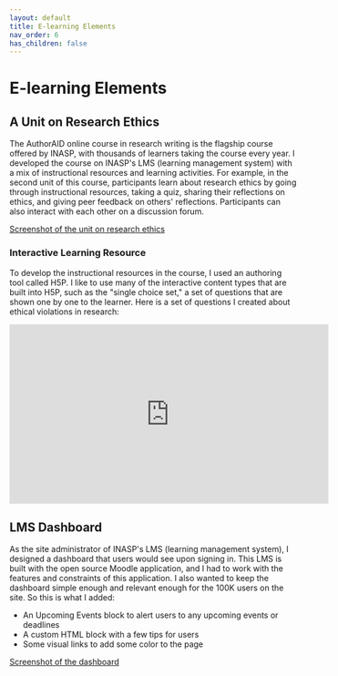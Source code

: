 ```yaml
---
layout: default
title: E-learning Elements
nav_order: 6
has_children: false
---
```


# E-learning Elements

## A Unit on Research Ethics

The AuthorAID online course in research writing is the flagship course offered by INASP, with thousands of learners taking the course every year. I developed the course on INASP's LMS (learning management system) with a mix of instructional resources and learning activities. For example, in the second unit of this course, participants learn about research ethics by going through instructional resources, taking a quiz, sharing their reflections on ethics, and giving peer feedback on others' reflections. Participants can also interact with each other on a discussion forum.

[Screenshot of the unit on research ethics](/docs/LMS-course-unit.jpg)

### Interactive Learning Resource

To develop the instructional resources in the course, I used an authoring tool called H5P. I like to use many of the interactive content types that are built into H5P, such as the "single choice set," a set of questions that are shown one by one to the learner. Here is a set of questions I created about ethical violations in research:

<iframe width="560" height="315" src="https://www.youtube.com/embed/Owyt_rVK7OM?si=fzI3mnFFSQK7zb3I" title="YouTube video player" frameborder="0" allow="accelerometer; autoplay; clipboard-write; encrypted-media; gyroscope; picture-in-picture; web-share" referrerpolicy="strict-origin-when-cross-origin" allowfullscreen></iframe>

## LMS Dashboard

As the site administrator of INASP's LMS (learning management system), I designed a dashboard that users would see upon signing in. This LMS is built with the open source Moodle application, and I had to work with the features and constraints of this application. I also wanted to keep the dashboard simple enough and relevant enough for the 100K users on the site. So this is what I added:

- An Upcoming Events block to alert users to any upcoming events or deadlines
- A custom HTML block with a few tips for users
- Some visual links to add some color to the page

[Screenshot of the dashboard](/docs/LMS-dashboard.jpg)
